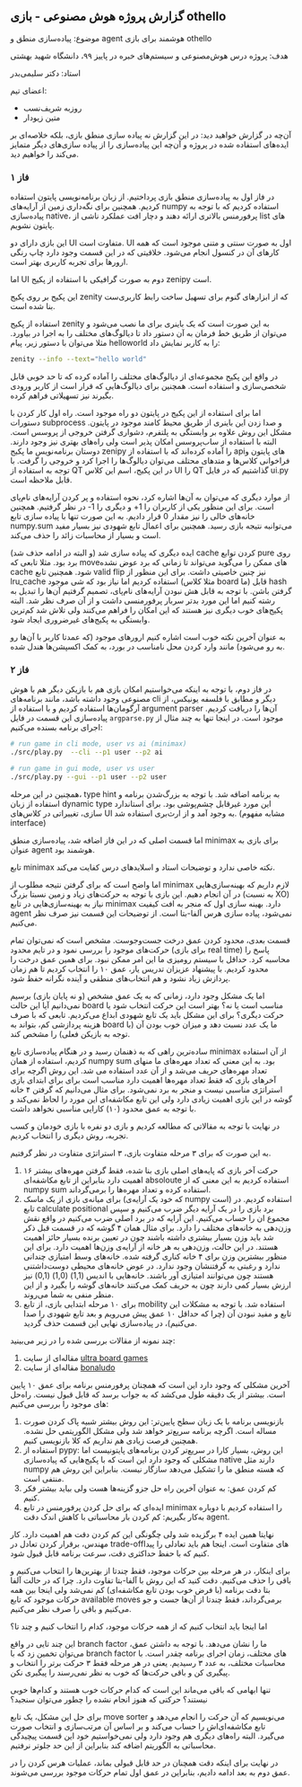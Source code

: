 ## گزارش پروژه هوش مصنوعی - بازی othello

موضوع: پیاده‌سازی منطق و agent هوشمند برای بازی othello

هدف: پروژه درس هوش‌مصنوعی و سیستم‌های خبره در پاییز ۹۹، دانشگاه شهید بهشتی

استاد: دکتر سلیمی‌بدر 

اعضای تیم:

+ روزبه شریف‌نسب
+ متین زیودار



آن‌چه در گزارش خواهید دید: در این گزارش نه پیاده سازی منطق بازی، بلکه  خلاصه‌ای بر ایده‌های استفاده شده در پروژه و آن‌چه این پیاده‌سازی را از پیاده سازی‌های دیگر متمایز می‌کند را خواهیم دید. 



### فاز ۱

در فاز اول به پیاده‌سازی منطق بازی پرداختیم. از زبان برنامه‌نویسی پایتون استفاده کردیم. همچنین برای نگه‌داری زمین از آرایه‌های numpy استفاده کردیم که با توجه به پیاده‌سازی native، پرفورمنس بالاتری ارائه دهند و دچار افت عملکرد ناشی از list های پایتون نشویم. 

این بازی دارای دو UI متفاوت است. UI اول به صورت سنتی و متنی موجود است که همه کارهای‌ آن در کنسول انجام می‌شود. خلاقیتی که در این قسمت وجود دارد چاپ رنگی ارورها برای تجربه کاربری بهتر است. 

اما UI دوم به صورت گرافیکی با استفاده از پکیج zenipy است.

 این پکیج بر روی پکیج zenity که از ابزارهای گنوم برای تسهیل  ساخت رابط کاربری‌ست بنا شده است.

استفاده از پکیج zenity به این صورت است که یک باینری برای ما نصب می‌شود و می‌توان از طریق خط فرمان به آن دستور داد تا دیالوگ‌های مختلف را به اجرا در بیاورد. مثلا می‌توان با دستور زیر، پیام helloworld را به کاربر نمایش داد:

```bash
zenity --info --text="hello world"
```

در واقع این پکیج مجموعه‌ای از دیالوگ‌های مختلف را آماده کرده که تا حد خوبی قابل شخصی‌سازی و استفاده است. همچنین برای  دیالوگ‌هایی که قرار است از کاربر ورودی بگیرند نیز تسهیلاتی فراهم کرده. 

اما برای استفاده از این پکیج در پایتون دو راه موجود است. راه اول کار کردن با دستورات subprocess و صدا زدن این باینری از طریق محیط کامند موجود در پایتون. مشکل این روش علاوه بر وابستگی به پلتفرم، دشواری گرفتن خروجی از پروسس است. البته با استفاده از ساب‌پروسس امکان پذیر است ولی راه‌های بهتری نیز وجود دارند. دوستان برنامه‌نویس ما پکیج zenipy را آماده کرده‌اند که با استفاده از api‌های پایتون و فراخوانی کلاس‌ها و متد‌های محتلف می‌توان دیالوگ‌ها را اجرا کرد و خروجی را گرفت. با توجه به استفاده از QT در این پکیج، اسم این کلاس UI را QT گذاشتیم که در فایل ui.py قابل ملاحظه است. 

از موارد دیگری که می‌توان به آن‌ها اشاره کرد، نحوه استفاده و پر کردن آرایه‌های نام‌پای است. برای این منظور یکی از کاربران را 1+ و دیگری را 1- در نظر گرفتیم. همچنین خانه‌های خالی را نیز مقدار 0 قرار دادیم. به این صورت تنها با پیاده سازی تابع numpy.sum می‌توانبه نتیجه بازی رسید. همچنین برای اعمال تابع شهودی نیز بسیار مفید است و بسیار از محاسبات زائد را حذف می‌کند. 

ایده دیگری که پیاده سازی شد (و البته در ادامه حذف شد) cache کردن توابع pure روی برد بود. مثلا تابعی که move‌های ممکن را می‌گوید می‌تواند تا زمانی که برد عوض نشده cache شود. همچنین تابع valid flip نیز  چنین خاصیتی داشت. برای این منظور از lru_cache استفاده کردیم اما نیاز بود که شی موجود (مثلا کلاس board ما) قابل hash گرفتن باشن. با توجه به قابل هش نبودن آرایه‌های نام‌پای، تصمیم گرفتیم آن‌ها را تبدیل به رشته کنیم اما این مورد بدتر سربار پرفورمنسی داشت و از آن صرف نظر شد. البته پکیج‌های خوب دیگری نیز هستند که این امکان را فراهم می‌کنند ولی تلاش شد کم‌ترین وابستگی به پکیج‌های غیرضروری ایجاد شود.



به عنوان آخرین نکته خوب است اشاره کنیم ارورهای موجود (که عمدتا کاربر با آن‌ها رو به رو می‌شود) مانند وارد کردن محل نامناسب در بورد، به کمک اکسپشن‌ها هندل شده. 



### فاز ۲ 

در فاز دوم، با توجه به اینکه می‌خواستیم امکان بازی هم با بازیکن دیگر هم با هوش مصنوعی وجود داشته باشد، مانند برنامه‌های cli دیگر و  مطابق با فلسفه یونیکس، از آرگومان‌ها استفاده کردیم و با استفاده از argument parser آن‌ها را  دریافت کردیم. پیاده‌سازی این قسمت در فایل `argparse.py` موجود است. در اینجا تنها به چند مثال از اجرای برنامه بسنده می‌کنیم:

```bash
# run game in cli mode, user vs ai (minimax)
./src/play.py  --cli --p1 user --p2 ai

# run game in gui mode, user vs user
./src/play.py --gui --p1 user --p2 user
```



همچنین در این مرحله، type hint به برنامه اضافه شد. با توجه به بزرگ‌شدن برنامه و استفاده از زبان dynamic type این مورد غیرقابل چشم‌پوشی بود. برای استاندارد سازی، تغییراتی در کلاس‌های UI به وجود آمد و از ارث‌بری استفاده شد. (مشابه مفهوم interface)



اما قسمت اصلی که در این فاز اضافه شد، پیاده‌سازی منطق minimax برای بازی به عنوان agent هوشمند بود. 

تابع minimax نکته خاصی ندارد و توضیحات استاد و اسلاید‌های درس کفایت می‌کند.



اما واضح است که برای گرفتن نتیجه مطلوب از minimax لازم داریم که بهینه‌سازی‌هایی در آن انجام دهیم. این بازی با توجه به حرکت‌های زیاد و زمین نسبتا بزرگ (به نسبت XO) نیاز به بهینه‌سازی‌هایی در تابع minimax دارد. بهینه سازی اول که منجر به افت کیفیت agent نمی‌شود، پیاده سازی هرس آلفا-بتا است. از توضیحات این قسمت نیز صرف نظر می‌کنیم. 

قسمت بعدی، محدود کردن عمق درخت جست‌وجوست. مشخص است که نمی‌توان تمام حرکت‌های موجود را بررسی نمود و در تایم محدود (برای بازی real time) پاسخ را محاسبه کرد. حداقل با سیستم رومیزی ما این امر ممکن نبود. برای همین عمق درخت را محدود کردیم. با پیشنهاد عزیزان تدریس یار، عمق ۱۰ را انتخاب کردیم تا هم زمان پردازش زیاد  نشود و هم انتخاب‌های منطقی و آینده نگرانه حفظ شود. 

اما یک مشکل وجود دارد، زمانی که به یک عمق مشخص (و نه پایان بازی) برسیم نمی‌دانیم آیا این حالت board مناسب است یا نه؟ بهتر است این حرکت انتخاب شود یا حرکت دیگری؟ برای این مشکل باید یک تابع شهودی ابداع می‌کردیم. تابعی که با صرف هزینه پردازشی کم، بتواند به board ما یک عدد نسبت دهد و میزان خوب بودن آن (با توجه به بازیکن فعلی) را مشخص کند. 

ساده‌ترین راهی که به ذهنمان رسید و در هنگام پیاده‌سازی تابع minimax از آن استفاده کردیم، استفاده از همان numpy sum بود. به این معنی که تعداد مهره‌های ما منهای تعداد مهره‌های حریف می‌شد و از آن عدد استفاده می شد. این روش اگرچه برای آخر‌های بازی که فقط تعداد مهره‌ها اهمیت دارد مناسب است برای برای ابتدای بازی استراتژی مناسبی نیست و منجر به برد نمی‌شود. برای مثال می‌دانیم که گرفتن ۴ خانه گوشه در این بازی اهمیت زیادی دارد ولی این تابع مکاشفه‌ای این مورد را لحاظ نمی‌کند و با توجه به عمق محدود (۱۰) کارایی مناسبی نخواهد داشت. 



در نهایت با توجه به مقالاتی که مطالعه کردیم و بازی دو نفره با بازی خودمان و کسب تجربه، روش دیگری را انتخاب کردیم.

به این صورت که برای ۳ مرحله متفاوت بازی، ۳ استراتژی متفاوت در نظر گرفتیم. 

1. ۱۶ حرکت آخر بازی که پایه‌های اصلی بازی بنا شده، فقط گرفتن مهره‌های بیشتر اهمیت دارد بنابراین از تابع مکاشفه‌ای absoloute استفاده کردیم به این معنی که از numpy sum استفاده کرده و تعداد مهره‌ها را برمی‌گرداند. 
2. برای میانه‌ی بازی از یک ماسک (که خود یک آرایه‌ی numpy است) استفاده کردیم. در تابع calculate positional برد بازی را در یک آرایه دیگر ضرب می‌کنیم و سپس مجموع ان را حساب می‌کنیم. این آرایه که در برد اصلی ضرب می‌کنیم در واقع نقش وزن‌دهی به خانه‌های مختلف را دارد. برای مثال همان ۴ گوشه که در قسمت قبل ذکر شد باید وزن بسیار بیشتری داشته باشند چون در تعیین برنده بسیار حائز اهمیت هستند.  در این حالت، وزن‌دهی به هر خانه از آرایه‌ی وزن‌ها اهمیت دارد. برای این منظور بیشترین وزن برای ۴ خانه کناری گرفته شده. خانه‌های وسط امتیازی چندانی ندارد و رغبتی به گرفتنشان وجود ندارد. در عوض خانه‌های محیطی دوست‌داشتنی هستند چون می‌توانند امتیازی آور باشند. خانه‌هایی با اندیس (1,1) (1,0) (0,1) نیز ارزش بسیار کمی دارند چون به حریف کمک می‌کنند خانه‌های گوشه را بگیرد و از این منظر منفی به شما می‌روند.
3. برای ۱۰ مرحله ابتدایی بازی، از تابع mobility استفاده شد. با توجه به مشکلات این تابع و مفید نبودن آن (چرا که حداقل ۱۰ عمق پیش می‌رویم و بعد تابع شهودی را صدا می‌کنیم)، در پیاده‌سازی نهایی این قسمت حذف گردید.



چند نمونه از مقالات بررسی شده را در زیر می‌بینید:

1. مقاله‌ای از سایت [ultra board games](https://www.ultraboardgames.com/othello/tips.php)
2. مقاله‌ای از سایت [bonaludo](https://bonaludo.com/2017/01/04/how-to-win-at-othello-part-1-strategy-basics-stable-discs-and-mobility/)



آخرین مشکلی که وجود دارد این است که همچنان پرفورمنس برنامه برای عمق ۱۰ پایین است. بیشتر از یک دقیقه طول می‌کشد که به جواب برسد که قابل قبول نیست. راه‌حل های موجود را بررسی می‌کنیم:

1. بازنویسی برنامه با یک زبان سطح پایین‌تر: این روش بیشتر شبیه پاک کردن صورت مساله است. اگرچه برنامه سریع‌تر خواهد شد ولی مشکل الگوریتمی حل نشده. همچنین فرصت زیادی هم نداریم که کلا بازنویسی کنیم.
2. استفاده از pypy: این روش، بسیار کارا در سریع‌تر کردن برنامه‌های پایتونیست اما مشکلی که وجود دارد این است که با پکیج‌هایی که پیاده‌سازی native دارند مثل numpy که هسته منطق ما را تشکیل می‌دهد سازگار نیست. بنابراین این روش هم منتفی است.
3. کم کردن عمق: به عنوان آخرین راه حل جزو گزینه‌ها هست ولی بیاید بیشتر فکر کنیم. 
4. ایده‌ای که برای حل کردن پرفورمنس در تابع minimax را استفاده کردیم با دوباره به‌کار بگیریم: کم کردن بار محاسباتی با کاهش اندک دقت agent.

نهایتا همین ایده ۴ برگزیده شد ولی چگونگی این کم کردن دقت هم اهمیت دارد. کار مهندس، برقرار کردن تعادل در trade-offهای متفاوت است. اینجا هم باید تعادلی را پیدا کنیم که با حفظ حداکثری دقت، سرعت برنامه قابل قبول شود. 

برای اینکار، در هر مرحله بین حرکات موجود، فقط چندتا از بهترین‌ها را انتخاب می‌کنیم و باقی را حذف می‌کنیم. دقت کنید که این روش با  آلفا-بتا تفاوت دارد. چرا که در حالت آلفا بتا دقت برنامه (با فرض خوب بودن تابع مکاشفه‌ای) کم نمی‌شد ولی اینجا بین همه حرکات موجود که تابع available moves برمی‌گرداند، فقط چندتا از آن‌ها جست و جو می‌کنیم و باقی را صرف نظر می‌کنیم.

اما اینجا باید انتخاب کنیم که از همه حرکات موجود، کدام را انتخاب کنیم و چند تا؟

این چند تایی در واقع branch factor ما را نشان می‌دهد. با توجه به داشتن عمق، می‌توان تخمین زد که با branch factor های مختلف، زمان اجرای برنامه چقدر است. با محاسبات مختلف، به عدد ۳ رسیدیم. یعنی در هر مرحله فقط ۳ حرکت برتر را انتخاب و پیگیری کن و باقی حرکت‌ها که خوب به نظر نمی‌رسند را پیگیری نکن.

تنها ابهامی که باقی می‌ماند این است که کدام حرکات خوب هستند و کدام‌ها خوبی نیستند؟ حرکتی که هنوز انجام نشده را چطور می‌توان سنجید؟ 

برای حل این مشکل، یک تابع move sorter می‌نویسیم که آن حرکت را انجام می‌دهد و تابع مکاشفه‌ای‌اش را حساب می‌کند و بر اساس آن مرتب‌سازی  و انتخاب صورت می‌گیرد. البته راه‌های دیگری هم وجود دارد ولی نمی‌خواستیم خود این قسمت پیچیدگی محاسباتی به الگوریتم اضافه کند بنابراین از این حد جلوتر نرفتیم. 

در نهایت برای اینکه دقت همچنان در حد قابل قبولی بماند، عملیات هرس کردن را در عمق دوم به بعد ادامه دادیم، بنابراین در عمق اول تمام حرکات موجود بررسی می‌شوند. 



